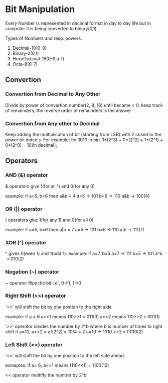 # Bit Manipulation

Every Number is represented in decimal format in day to day life but in computer it is being converted to binary(0,1)

Types of Numbers and resp. powers:

1. Decimal-10(0-9)
2. Binary-2(0,1)
3. HexaDeximal-16(0-9,a-f)
4. Octa-8(0-7)


## Convertion

### Convertion from Decimal to Any Other

Divide by power of convertion number(2, 8, 16) until became < 0, keep track of remainders, the reverse order of remainders is the answer

### Convertion from Any other to Decimal

Keep adding the multiplication of bit (starting from LSB) with 2 raised to the power bit index's.
For example: for 1010 in bin.
1*(2^3) + 0*(2^2) + 1*(2^1) + 0*(2^0) = 10(in decimal);

## Operators

### AND (&) operator

& operators give 1(for all 1) and 0(for any 0)

example: 
if a=5, b=6 then a&b = 4
a=5 -> 101
b=6 -> 110
a&b -> 100(4)

### OR (|) operator
| operators give 1(for any 1) and 0(for all 0)

example:
if a=5, b=6 then a|b = 7
a=5 -> 101
b=6 -> 110
a|b -> 111(7)

### XOR (^) operator

^ gives 0(even 1) and 1(odd 1).
example:
if a=7, b=5
a=7 -> 111
b=5 -> 101
a^b -> 010(2)

### Negation (~) operator

~ operator flips the bit i.e., 0->1, 1->0

### Right Shift (>>) operator

'>>' will shift the bit by one postion to the right side

example: if a = 6
a>>1 means 110>>1 = 011(3)
a>>2 means 110>>2 = 001(1)

'>>' operator divides the number by 2^b where b is number of times to right shift
if a=10, a>>2 = a/(2^2) = 10/4 = 2
a=10 -> 1010 >>2 = 0010(2)

### Left Shift (<<) operator

'<<' will shift the bit by one position to the left side ahead.

exmaples: if a= 6;
a<<1 means (110<<1) = 1100(12)

<< operator multifly the number by 2^b
